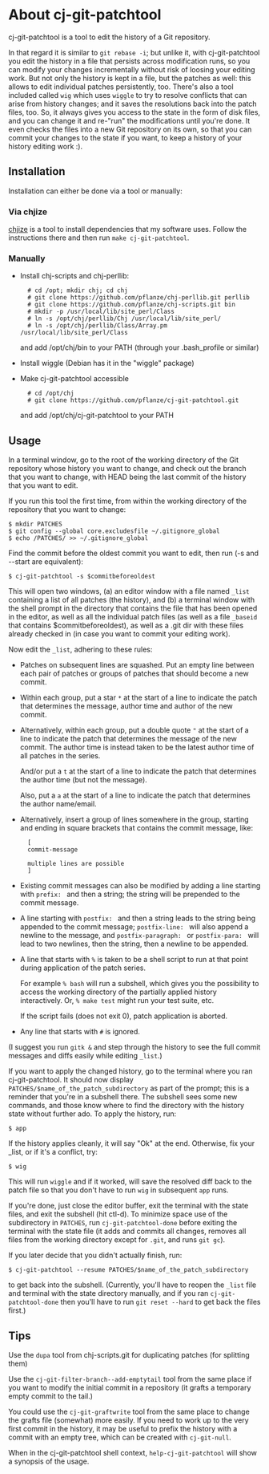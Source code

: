 # About cj-git-patchtool

cj-git-patchtool is a tool to edit the history of a Git repository.

In that regard it is similar to `git rebase -i`; but unlike it, with
cj-git-patchtool you edit the history in a file that persists across
modification runs, so you can modify your changes incrementally
without risk of loosing your editing work. But not only the history is
kept in a file, but the patches as well: this allows to edit
individual patches persistently, too. There's also a tool included
called `wig` which uses `wiggle` to try to resolve conflicts that can
arise from history changes; and it saves the resolutions back into the
patch files, too. So, it always gives you access to the state in the
form of disk files, and you can change it and re-"run" the
modifications until you're done. It even checks the files into a new
Git repository on its own, so that you can commit your changes to the
state if you want, to keep a history of your history editing work :).


## Installation

Installation can either be done via a tool or manually:

### Via chjize

[chjize](https://github.com/pflanze/chjize) is a tool to install
dependencies that my software uses. Follow the instructions there and
then run `make cj-git-patchtool`.

### Manually

* Install chj-scripts and chj-perllib:

        # cd /opt; mkdir chj; cd chj
        # git clone https://github.com/pflanze/chj-perllib.git perllib
        # git clone https://github.com/pflanze/chj-scripts.git bin
        # mkdir -p /usr/local/lib/site_perl/Class
        # ln -s /opt/chj/perllib/Chj /usr/local/lib/site_perl/
        # ln -s /opt/chj/perllib/Class/Array.pm /usr/local/lib/site_perl/Class

    and add /opt/chj/bin to your PATH (through your .bash_profile or
    similar)

* Install wiggle (Debian has it in the "wiggle" package)

* Make cj-git-patchtool accessible

        # cd /opt/chj
        # git clone https://github.com/pflanze/cj-git-patchtool.git

    and add /opt/chj/cj-git-patchtool to your PATH


## Usage

In a terminal window, go to the root of the working directory of the
Git repository whose history you want to change, and check out the
branch that you want to change, with HEAD being the last commit of the
history that you want to edit.

If you run this tool the first time, from within the working directory
of the repository that you want to change:

    $ mkdir PATCHES
    $ git config --global core.excludesfile ~/.gitignore_global
    $ echo /PATCHES/ >> ~/.gitignore_global

Find the commit before the oldest commit you want to edit, then run
(-s and --start are equivalent):

    $ cj-git-patchtool -s $commitbeforeoldest

This will open two windows, (a) an editor window with a file named
`_list` containing a list of all patches (the history), and (b) a
terminal window with the shell prompt in the directory that contains
the file that has been opened in the editor, as well as all the
individual patch files (as well as a file `_baseid` that contains
$commitbeforeoldest), as well as a .git dir with these files already
checked in (in case you want to commit your editing work).

Now edit the `_list`, adhering to these rules:

* Patches on subsequent lines are squashed. Put an empty line between
  each pair of patches or groups of patches that should become a new
  commit.

* Within each group, put a star `*` at the start of a line to indicate
  the patch that determines the message, author time and author of the
  new commit.

* Alternatively, within each group, put a double quote `"` at
  the start of a line to indicate the patch that determines the
  message of the new commit. The author time is instead taken to be
  the latest author time of all patches in the series.

  And/or put a `t` at the start of a line to indicate the patch that
  determines the author time (but not the message).
  
  Also, put a `a` at the start of a line to indicate the patch that
  determines the author name/email.

* Alternatively, insert a group of lines somewhere in the group,
  starting and ending in square brackets that contains the commit
  message, like:
  
        [
        commit-message

        multiple lines are possible
        ]

* Existing commit messages can also be modified by adding a line
  starting with `prefix: ` and then a string; the string will be
  prepended to the commit message.

* A line starting with `postfix: ` and then a string leads to the
  string being appended to the commit message; `postfix-line: ` will
  also append a newline to the message, and `postfix-paragraph: ` or
  `postfix-para: ` will lead to two newlines, then the string, then a
  newline to be appended.

* A line that starts with `%` is taken to be a shell script to run at
  that point during application of the patch series.

  For example `% bash` will run a subshell, which gives you the
  possibility to access the working directory of the partially applied
  history interactively. Or, `% make test` might run your test suite,
  etc.

  If the script fails (does not exit 0), patch application is
  aborted.

* Any line that starts with `#` is ignored.

(I suggest you run `gitk &` and step through the history to see the
full commit messages and diffs easily while editing `_list`.)

If you want to apply the changed history, go to the terminal where you
ran cj-git-patchtool. It should now display
`PATCHES/$name_of_the_patch_subdirectory` as part of the prompt; this
is a reminder that you're in a subshell there. The subshell sees some
new commands, and those know where to find the directory with the
history state without further ado. To apply the history, run:

    $ app

If the history applies cleanly, it will say "Ok" at the
end. Otherwise, fix your _list, or if it's a conflict, try:

    $ wig

This will run `wiggle` and if it worked, will save the resolved diff
back to the patch file so that you don't have to run `wig` in
subsequent `app` runs.

If you're done, just close the editor buffer, exit the terminal with
the state files, and exit the subshell (hit ctl-d). To minimize space
use of the subdirectory in `PATCHES`, run `cj-git-patchtool-done`
before exiting the terminal with the state file (it adds and commits
all changes, removes all files from the working directory except for
`.git`, and runs `git gc`).

If you later decide that you didn't actually finish, run:

    $ cj-git-patchtool --resume PATCHES/$name_of_the_patch_subdirectory

to get back into the subshell. (Currently, you'll have to reopen the
`_list` file and terminal with the state directory manually, and if
you ran `cj-git-patchtool-done` then you'll have to run `git reset
--hard` to get back the files first.)


## Tips

Use the `dupa` tool from chj-scripts.git for duplicating patches (for
splitting them)

Use the `cj-git-filter-branch--add-emptytail` tool from the same place
if you want to modify the initial commit in a repository (it grafts a
temporary empty commit to the tail.)

You could use the `cj-git-graftwrite` tool from the same place to
change the grafts file (somewhat) more easily. If you need to work up
to the very first commit in the history, it may be useful to prefix
the history with a commit with an empty tree, which can be created
with `cj-git-null`.

When in the cj-git-patchtool shell context, `help-cj-git-patchtool`
will show a synopsis of the usage.

